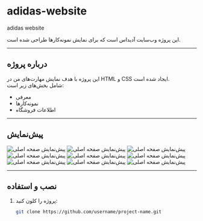 # adidas-website
adidas website 

 
این پروژه  وب‌سایت آدیداس  است که برای نمایش نمونه‌کارها طراحی شده است.

---

## درباره پروژه

این پروژه با هدف نمایش مهارت‌های من در HTML و CSS ایجاد شده است.  
شامل بخش‌های زیر است:
- معرفی
- نمونه‌کارها
- اطلاعات فروشگاه

---

## پیش‌نمایش

![پیش‌نمایش صفحه اصلی](./images/first.png)
![پیش‌نمایش صفحه اصلی](./images/secound.png)
![پیش‌نمایش صفحه اصلی](./images/three.png)
![پیش‌نمایش صفحه اصلی](./images/four.png)
![پیش‌نمایش صفحه اصلی](./images/five.png)
![پیش‌نمایش صفحه اصلی](./images/six.png)
![پیش‌نمایش صفحه اصلی](./images/seven.png)
![پیش‌نمایش صفحه اصلی](./images/eight.png)
![پیش‌نمایش صفحه اصلی](./images/nine.png)

---

## نصب و استفاده

1. پروژه را کلون کنید:
   ```bash
   git clone https://github.com/username/project-name.git

